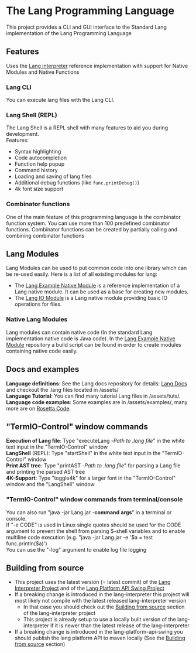 # The Lang Programming Language

This project provides a CLI and GUI interface to the Standard Lang implementation of the Lang Programming Language 

## Features

Uses the [Lang interpreter](https://github.com/lang-programming/lang-interpreter) reference implementation with support for Native Modules and Native Functions

### Lang CLI

You can execute lang files with the Lang CLI.

### Lang Shell (REPL)

The Lang Shell is a REPL shell with many features to aid you during development.<br>
Features:
- Syntax highlighting
- Code autocompletion
- Function help popup
- Command history
- Loading and saving of lang files
- Additional debug functions (like `func.printDebug()`) 
- 4k font size support

### Combinator functions

One of the main feature of this programming language is the combinator function system. You can use more than 100 predefined combinator functions. Combinator functions can be created by partially calling and combining combinator functions

## Lang Modules

Lang Modules can be used to put common code into one library which can be re-used easily.
Here is a list of all existing modules for lang:
- The [Lang Example Native Module](https://github.com/JDDev0/LangExampleNativeModule) is a reference implementation of a Lang native module. It can be used as a base for creating new modules.
- The [Lang IO Module](https://github.com/JDDev0/LangIOModule) is a Lang native module providing basic IO operations for files.

### Native Lang Modules

Lang modules can contain native code (In the standard Lang implementation native code is Java code). In the [Lang Example Native Module](https://github.com/JDDev0/LangExampleNativeModule) repository a build script can be found in order to create modules containing native code easily.

## Docs and examples

**Language definitions**: See the Lang docs repository for details: [Lang Docs](https://github.com/lang-programming/docs) and checkout the .lang files located in /assets/<br>
**Language Tutorial**: You can find many tutorial Lang files in /assets/tuts/.<br>
**Language code examples**: Some examples are in /assets/examples/, many more are on [Rosetta Code](https://rosettacode.org/wiki/lang).<br>

## "TermIO-Control" window commands

**Execution of Lang file**: Type "executeLang -*Path to .lang file*" in the white text input in the "TermIO-Control" window<br>
**LangShell** (REPL): Type "startShell" in the white text input in the "TermIO-Control" window<br>
**Print AST tree**: Type "printAST -*Path to .lang file*" for parsing a Lang file and printing the parsed AST tree<br>
**4K-Support**: Type "toggle4k" for a larger font in the "TermIO-Control" window and the "LangShell" window<br>

### "TermIO-Control" window commands from terminal/console

You can also run "java -jar Lang.jar -**command** **args**" in a terminal or console.<br>
If "-e CODE" is used in Linux single quotes should be used for the CODE argument to prevent the shell from parsing $-shell variables and to enable multiline code execution (e.g. "java -jar Lang.jar -e '$a = test<br>
func.println($a)')<br>
You can use the "-log" argument to enable log file logging<br>

## Building from source

- This project uses the latest version (= latest commit) of the [Lang Interpreter Project](https://github.com/lang-programming/lang-interpreter) and of the [Lang Platform API Swing Project](https://github.com/lang-programming/lang-platform-api-swing)
- If a breaking change is introduced in the lang-interpreter this project will most likely not compile with the latest released lang-interpreter version
  - In that case you should check out the [Building from source](https://github.com/lang-programming/lang-interpreter#build-from-source) section of the lang-interpreter project
  - This project is already setup to use a locally built version of the lang-interpreter if it is newer than the latest release of the lang-interpreter
- If a breaking change is introduced in the lang-platform-api-swing you should publish the lang platform API to maven locally (See the [Building from source](https://github.com/lang-programming/lang-platform-api-swing#build-from-source) section)
